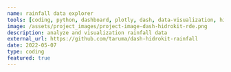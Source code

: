 ```yaml
---
name: rainfall data explorer
tools: [coding, python, dashboard, plotly, dash, data-visualization, hidrokit]
image: /assets/project_images/project-image-dash-hidrokit-rde.png
description: analyze and visualization rainfall data
external_url: https://github.com/taruma/dash-hidrokit-rainfall
date: 2022-05-07
type: coding
featured: true
---
```

